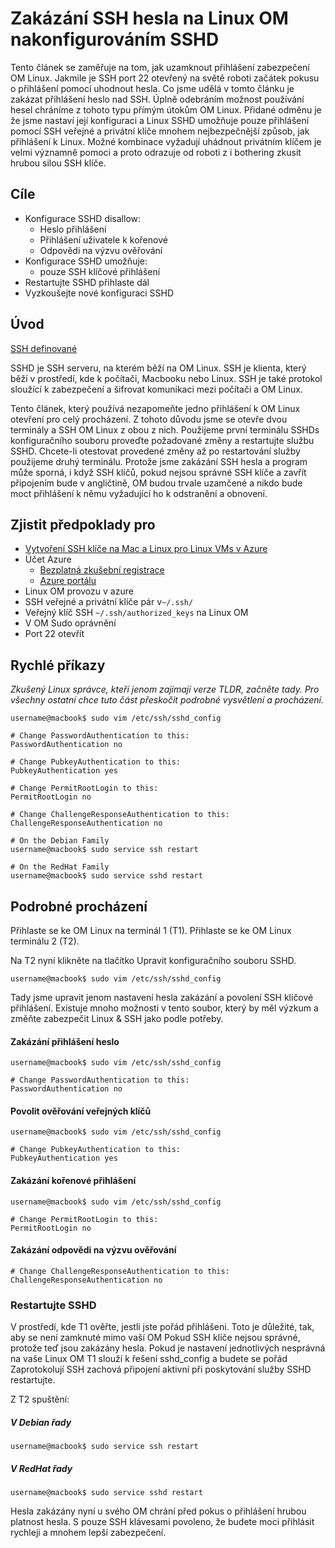 <properties
    pageTitle="Zakázání SSH hesla na Linux OM nakonfigurováním SSHD | Microsoft Azure"
    description="Zabezpečené Linux OM na Azure zakázáním přihlášení heslo pro SSH."
    services="virtual-machines-linux"
    documentationCenter=""
    authors="vlivech"
    manager="timlt"
    editor=""
    tags="" />

<tags
    ms.service="virtual-machines-linux"
    ms.workload="infrastructure-services"
    ms.tgt_pltfrm="vm-linux"
    ms.devlang="na"
    ms.topic="article"
    ms.date="08/26/2016"
    ms.author="v-livech"/>

# <a name="disable-ssh-passwords-on-your-linux-vm-by-configuring-sshd"></a>Zakázání SSH hesla na Linux OM nakonfigurováním SSHD

Tento článek se zaměřuje na tom, jak uzamknout přihlášení zabezpečení OM Linux.  Jakmile je SSH port 22 otevřený na světě roboti začátek pokusu o přihlášení pomocí uhodnout hesla.  Co jsme udělá v tomto článku je zakázat přihlášení heslo nad SSH.  Úplně odebráním možnost používání hesel chráníme z tohoto typu přímým útokům OM Linux.  Přidané odměnu je že jsme nastaví její konfiguraci a Linux SSHD umožňuje pouze přihlášení pomocí SSH veřejné a privátní klíče mnohem nejbezpečnější způsob, jak přihlášení k Linux.  Možné kombinace vyžadují uhádnout privátním klíčem je velmi významně pomoci a proto odrazuje od roboti z i bothering zkusit hrubou silou SSH klíče.


## <a name="goals"></a>Cíle

- Konfigurace SSHD disallow:
  - Heslo přihlášení
  - Přihlášení uživatele k kořenové
  - Odpovědi na výzvu ověřování
- Konfigurace SSHD umožňuje:
  - pouze SSH klíčové přihlášení
- Restartujte SSHD přihlaste dál
- Vyzkoušejte nové konfiguraci SSHD

## <a name="introduction"></a>Úvod

[SSH definované](https://en.wikipedia.org/wiki/Secure_Shell)

SSHD je SSH serveru, na kterém běží na OM Linux.  SSH je klienta, který běží v prostředí, kde k počítači, Macbooku nebo Linux.  SSH je také protokol sloužící k zabezpečení a šifrovat komunikaci mezi počítači a OM Linux.

Tento článek, který používá nezapomeňte jedno přihlášení k OM Linux otevření pro celý procházení.  Z tohoto důvodu jsme se otevře dvou terminály a SSH OM Linux z obou z nich.  Použijeme první terminálu SSHDs konfiguračního souboru proveďte požadované změny a restartujte službu SSHD.  Chcete-li otestovat provedené změny až po restartování služby použijeme druhý terminálu.  Protože jsme zakázání SSH hesla a program může sporná, i když SSH klíčů, pokud nejsou správné SSH klíče a zavřít připojením bude v angličtině, OM budou trvale uzamčené a nikdo bude moct přihlášení k němu vyžadující ho k odstranění a obnovení.

## <a name="prerequisites"></a>Zjistit předpoklady pro

- [Vytvoření SSH klíče na Mac a Linux pro Linux VMs v Azure](virtual-machines-linux-mac-create-ssh-keys.md)
- Účet Azure
  - [Bezplatná zkušební registrace](https://azure.microsoft.com/pricing/free-trial/)
  - [Azure portálu](http://portal.azure.com)
- Linux OM provozu v azure
- SSH veřejné a privátní klíče pár v`~/.ssh/`
- Veřejný klíč SSH `~/.ssh/authorized_keys` na Linux OM
- V OM Sudo oprávnění
- Port 22 otevřít

## <a name="quick-commands"></a>Rychlé příkazy

_Zkušený Linux správce, kteří jenom zajímají verze TLDR, začněte tady.  Pro všechny ostatní chce tuto část přeskočit podrobné vysvětlení a procházení._

```
username@macbook$ sudo vim /etc/ssh/sshd_config

# Change PasswordAuthentication to this:
PasswordAuthentication no

# Change PubkeyAuthentication to this:
PubkeyAuthentication yes

# Change PermitRootLogin to this:
PermitRootLogin no

# Change ChallengeResponseAuthentication to this:
ChallengeResponseAuthentication no

# On the Debian Family
username@macbook$ sudo service ssh restart

# On the RedHat Family
username@macbook$ sudo service sshd restart
```

## <a name="detailed-walk-through"></a>Podrobné procházení

Přihlaste se ke OM Linux na terminál 1 (T1).  Přihlaste se ke OM Linux terminálu 2 (T2).

Na T2 nyní klikněte na tlačítko Upravit konfiguračního souboru SSHD.  

```
username@macbook$ sudo vim /etc/ssh/sshd_config
```

Tady jsme upravit jenom nastavení hesla zakázání a povolení SSH klíčové přihlášení.  Existuje mnoho možnosti v tento soubor, který by měl výzkum a změňte zabezpečit Linux & SSH jako podle potřeby.

#### <a name="disable-password-logins"></a>Zakázání přihlášení heslo

```
username@macbook$ sudo vim /etc/ssh/sshd_config

# Change PasswordAuthentication to this:
PasswordAuthentication no
```

#### <a name="enable-public-key-authentication"></a>Povolit ověřování veřejných klíčů

```
username@macbook$ sudo vim /etc/ssh/sshd_config

# Change PubkeyAuthentication to this:
PubkeyAuthentication yes
```

#### <a name="disable-root-login"></a>Zakázání kořenové přihlášení

```
username@macbook$ sudo vim /etc/ssh/sshd_config

# Change PermitRootLogin to this:
PermitRootLogin no
```

#### <a name="disable-challenge-response-authentication"></a>Zakázání odpovědi na výzvu ověřování

```
# Change ChallengeResponseAuthentication to this:
ChallengeResponseAuthentication no
```

### <a name="restart-sshd"></a>Restartujte SSHD

V prostředí, kde T1 ověřte, jestli jste pořád přihlášeni.  Toto je důležité, tak, aby se není zamknuté mimo vaší OM Pokud SSH klíče nejsou správné, protože teď jsou zakázány hesla.  Pokud je nastavení jednotlivých nesprávná na vaše Linux OM T1 slouží k řešení sshd_config a budete se pořád Zaprotokolují SSH zachová připojení aktivní při poskytování služby SSHD restartujte.

Z T2 spuštění:

##### <a name="on-the-debian-family"></a>V Debian řady

```
username@macbook$ sudo service ssh restart
```

##### <a name="on-the-redhat-family"></a>V RedHat řady

```
username@macbook$ sudo service sshd restart
```

Hesla zakázány nyní u svého OM chrání před pokus o přihlášení hrubou platnost hesla.  S pouze SSH klávesami povoleno, že budete moci přihlásit rychleji a mnohem lepší zabezpečení.
